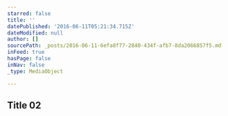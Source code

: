 ```yaml
---
starred: false
title: ''
datePublished: '2016-06-11T05:21:34.715Z'
dateModified: null
author: []
sourcePath: _posts/2016-06-11-6efa8f77-2840-434f-afb7-8da2066857f5.md
inFeed: true
hasPage: false
inNav: false
_type: MediaObject

---
```

## Title 02